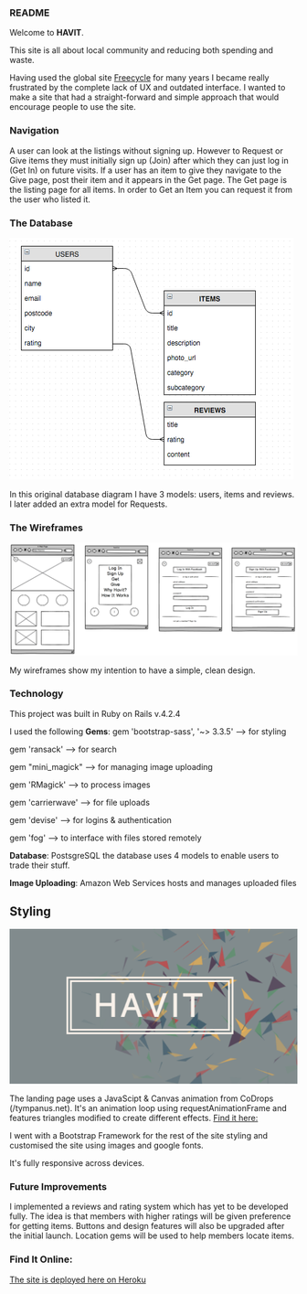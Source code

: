 ### README

Welcome to **HAVIT**. 

This site is all about local community and reducing both spending and waste. 

Having used the global site [Freecycle](https://www.freecycle.com) for many years I became really frustrated by the complete lack of UX and outdated interface. I wanted to make a site that had a straight-forward and simple approach that would encourage people to use the site.


### Navigation
A user can look at the listings without signing up. However to Request or Give items they must initially sign up (Join) after which they can just log in (Get In) on future visits. If a user has an item to give they navigate to the Give page, post their item and it appears in the Get page. The Get page is the listing page for all items. In order to Get an Item you can request it from the user who listed it. 


### The Database
![image](https://github.com/FinnCavanagh/Project-Two/blob/master/images/havit-database-diagram.png)

In this original database diagram I have 3 models: users, items and reviews. I later added an extra model for Requests. 


### The Wireframes
![image](https://github.com/FinnCavanagh/Project-Two/blob/master/images/havit-wireframes.png)

My wireframes show my intention to have a simple, clean design. 

### Technology
This project was built in Ruby on Rails v.4.2.4

I used the following **Gems**:
gem 'bootstrap-sass', '~> 3.3.5'
--> for styling

gem 'ransack'
--> for search

gem "mini_magick"
--> for managing image uploading

gem 'RMagick'
--> to process images

gem 'carrierwave'
--> for file uploads

gem 'devise'
--> for logins & authentication

gem 'fog' 
--> to interface with files stored remotely

**Database**:
PostsgreSQL the database uses 4 models to enable users to trade their stuff.

**Image Uploading**:
Amazon Web Services hosts and manages uploaded files

## Styling

![image](https://github.com/FinnCavanagh/Project-Two/blob/master/images/havit-splash.png)

The landing page uses a JavaScipt & Canvas animation from CoDrops (/tympanus.net). It's an animation loop using requestAnimationFrame and features triangles modified to create different effects. [Find it here:](http://tympanus.net/codrops/2014/09/23/animated-background-headers/)

I went with a Bootstrap Framework for the rest of the site styling and customised the site using images and google fonts.

It's fully responsive across devices.
 
### Future Improvements
I implemented a reviews and rating system which has yet to be developed fully. The idea is that members with higher ratings will be given preference for getting items. 
Buttons and design features will also be upgraded after the initial launch. 
Location gems will be used to help members locate items. 

### Find It Online: 
[The site is deployed here on Heroku](http://quiet-dawn-3235.herokuapp.com/home/index)


